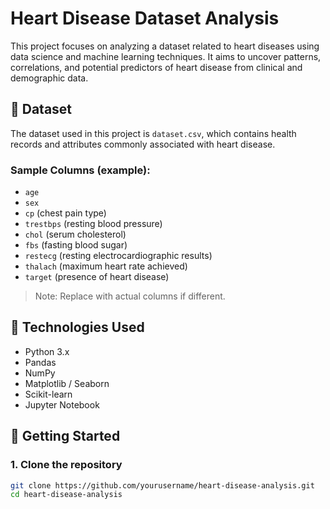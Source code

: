 # Heart Disease Dataset Analysis

This project focuses on analyzing a dataset related to heart diseases using data science and machine learning techniques. It aims to uncover patterns, correlations, and potential predictors of heart disease from clinical and demographic data.

## 📁 Dataset

The dataset used in this project is `dataset.csv`, which contains health records and attributes commonly associated with heart disease.

### Sample Columns (example):
- `age`
- `sex`
- `cp` (chest pain type)
- `trestbps` (resting blood pressure)
- `chol` (serum cholesterol)
- `fbs` (fasting blood sugar)
- `restecg` (resting electrocardiographic results)
- `thalach` (maximum heart rate achieved)
- `target` (presence of heart disease)

> Note: Replace with actual columns if different.

## 🔧 Technologies Used

- Python 3.x
- Pandas
- NumPy
- Matplotlib / Seaborn
- Scikit-learn
- Jupyter Notebook

## 🚀 Getting Started

### 1. Clone the repository
```bash
git clone https://github.com/yourusername/heart-disease-analysis.git
cd heart-disease-analysis
